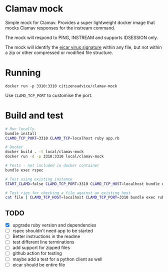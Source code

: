 # Clamav mock

Simple mock for Clamav.  Provides a super lightweight docker image that mocks
Clamav responses for the instream command.

The mock will respond to PING, INSTREAM and supports IDSESSION only.

The mock will identify the [eicar virus signature](https://www.eicar.org/?page_id=3950) within any file, but not within a zip or other compressed or modified file structure.

# Running

`docker run -p 3310:3310 citizensadvice/clamav-mock`

Use `CLAMD_TCP_PORT` to customise the port.

# Build and test

```bash
# Run locally
bundle install
CLAMD_TCP_PORT=3310 CLAMD_TCP=localhost ruby app.rb

# Docker
docker build . -t local/clamav-mock
docker run -d -p 3310:3310 local/clamav-mock

# Tests - not included in docker container
bundle exec rspec

# Test using existing instance
START_CLAMD=false CLAMD_TCP_PORT=3310 CLAMD_TCP_HOST=localhost bundle exec rspec

# Test rigs for checking a file against an existing host
cat file | CLAMD_TCP_HOST=localhost CLAMD_TCP_PORT=3310 bundle exec ruby test.rb
```

## TODO

- [x] upgrade ruby version and dependencies
- [ ] rspec shouldn't need app to be started
- [ ] Better instructions in the readme
- [ ] test different line terminations
- [ ] add support for zipped files
- [ ] github action for testing
- [ ] maybe add a test for a python client as well
- [ ] eicar should be entire file
